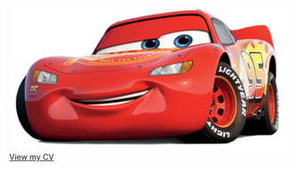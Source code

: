 ![image](LightningMcQueen.png)
[View my CV](https://github.com/j-jayes/j-jayes/blob/main/Jonathan_Jayes_Curriculum_Vitae_April_2021_Github.pdf)
